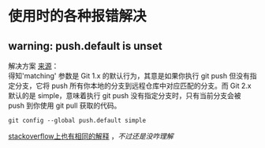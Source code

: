 # 使用时的各种报错解决

## warning: push.default is unset

解决方案 [来源](http://blog.csdn.net/jrainbow/article/details/19338525)：<br>
得知'matching' 参数是 Git 1.x 的默认行为，其意是如果你执行 git push 但没有指定分支，它将 push 所有你本地的分支到远程仓库中对应匹配的分支。而 Git 2.x 默认的是 simple，意味着执行 git push 没有指定分支时，只有当前分支会被 push 到你使用 git pull 获取的代码。

```
git config --global push.default simple
```

[stackoverflow上也有相同的解释](http://stackoverflow.com/questions/13148066/warning-push-default-is-unset-its-implicit-value-is-changing-in-git-2-0) ，_不过还是没咋理解_
